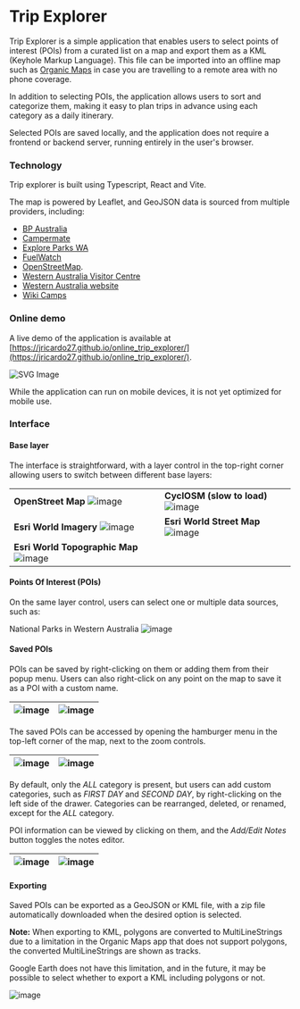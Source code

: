 # Trip Explorer

Trip Explorer is a simple application that enables users to select points of interest (POIs) from a curated list on a map and export them as a
KML (Keyhole Markup Language). This file can be imported into an offline map such as [Organic Maps](https://organicmaps.app/) in case you are travelling to
a remote area with no phone coverage.

In addition to selecting POIs, the application allows users to sort and categorize them, making it easy to plan trips in advance using each category as a
daily itinerary.

Selected POIs are saved locally, and the application does not require a frontend or backend server, running entirely in the user's browser.

### Technology

Trip explorer is built using Typescript, React and Vite.

The map is powered by Leaflet, and GeoJSON data is sourced from multiple providers, including:

* [BP Australia](https://www.bp.com/en_au/australia/home/who-we-are/find-your-nearest-bp.html)
* [Campermate](https://campermate.com/)
* [Explore Parks WA](https://exploreparks.dbca.wa.gov.au/)
* [FuelWatch](https://www.fuelwatch.wa.gov.au/)
* [OpenStreetMap](https://www.openstreetmap.org/).
* [Western Australia Visitor Centre](https://www.wavisitorcentre.com.au/)
* [Western Australia website](https://www.westernaustralia.com/)
* [Wiki Camps](https://wikicamps.com.au/)

### Online demo
A live demo of the application is available at [https://jricardo27.github.io/online_trip_explorer/](https://jricardo27.github.io/online_trip_explorer/).

![SVG Image](public/docs/img/online_trip_explorer_qr.svg)

While the application can run on mobile devices, it is not yet optimized for mobile use.

### Interface

#### Base layer
The interface is straightforward, with a layer control in the top-right corner allowing users to switch between different base layers:

|                                                                                                |                                                                               |
|------------------------------------------------------------------------------------------------|-------------------------------------------------------------------------------|
| **OpenStreet Map** ![image](public/docs/img/openstreetmap_layer.webp)                          | **CyclOSM (slow to load)** ![image](public/docs/img/cyclosm_layer.webp)              |
| **Esri World Imagery** ![image](public/docs/img/esri_world_imagery_layer.webp)                 | **Esri World Street Map** ![image](public/docs/img/esri_world_street_map_layer.webp) |
| **Esri World Topographic Map** ![image](public/docs/img/esri_world_topographic_map_layer.webp) |                                                                               |



#### Points Of Interest (POIs)
On the same layer control, users can select one or multiple data sources, such as:

National Parks in Western Australia
![image](public/docs/img/national_parks.webp)


#### Saved POIs
POIs can be saved by right-clicking on them or adding them from their popup menu. Users can also right-click on any point on the map to save it as a POI with
a custom name.

| ![image](public/docs/img/context_menu_map.webp) | ![image](public/docs/img/poi_popup.webp) |
|-------------------------------------------------|-----------------------------------|

The saved POIs can be accessed by opening the hamburger menu in the top-left corner of the map, next to the zoom controls.

| ![image](public/docs/img/saved_poi_list.webp) | ![image](public/docs/img/context_menu_category.webp) |
|-----------------------------------------------|-----------------------------------------------|

By default, only the *ALL* category is present, but users can add custom categories, such as *FIRST DAY* and *SECOND DAY*, by right-clicking on the left side
of the drawer. Categories can be rearranged, deleted, or renamed, except for the *ALL* category.

POI information can be viewed by clicking on them, and the *Add/Edit Notes* button toggles the notes editor.

| ![image](public/docs/img/poi_drawer_info.webp) | ![image](public/docs/img/poi_drawer_info_and_editor.webp)  |
|------------------------------------------------|-----------------------------------------------------|


#### Exporting

Saved POIs can be exported as a GeoJSON or KML file, with a zip file automatically downloaded when the desired option is selected.

**Note:** When exporting to KML, polygons are converted to MultiLineStrings due to a limitation in the Organic Maps app that does not support polygons,
the converted MultiLineStrings are shown as tracks.

Google Earth does not have this limitation, and in the future, it may be possible to select whether to export a KML including polygons or not.


![image](public/docs/img/export_menu.webp)
